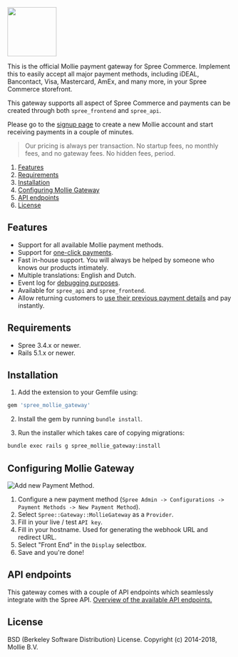 [<img src="https://www.mollie.com/assets/images/mollie/logo-black.svg" width="110">](https://www.mollie.com/)
  
This is the official Mollie payment gateway for Spree Commerce. Implement this to easily accept all major payment methods, including iDEAL, Bancontact, Visa, Mastercard, AmEx, and many more, in your Spree Commerce storefront.
 
This gateway supports all aspect of Spree Commerce and payments can be created through both `spree_frontend` and `spree_api`.

Please go to the [signup page](https://www.mollie.com/signup) to create a new Mollie account and start receiving payments in a couple of minutes.

> Our pricing is always per transaction. No startup fees, no monthly fees, and no gateway fees. No hidden fees, period.

1. [Features](#features)
2. [Requirements](#requirements)
3. [Installation](#installation)
4. [Configuring Mollie Gateway](#configuring-mollie-gateway)
5. [API endpoints](#api-endpoints)
6. [License](#license)

## Features

* Support for all available Mollie payment methods.
* Support for [one-click payments](https://www.mollie.com/en/features/checkout).
* Fast in-house support. You will always be helped by someone who knows our products intimately.
* Multiple translations: English and Dutch.
* Event log for <a href="docs/debugging.md">debugging purposes</a>.
* Available for `spree_api` and `spree_frontend`.
* Allow returning customers to <a href="https://www.mollie.com/en/features/checkout" title="One-click payments">use their previous payment details</a> and pay instantly.

## Requirements
- Spree 3.4.x or newer.
- Rails 5.1.x or newer.  

## Installation

1. Add the extension to your Gemfile using:

```ruby
gem 'spree_mollie_gateway'
```

2. Install the gem by running `bundle install`.

3. Run the installer which takes care of copying migrations:

```bash
bundle exec rails g spree_mollie_gateway:install
```

## Configuring Mollie Gateway

<img src="https://info.mollie.com/hubfs/configuration.jpg" alt="Add new Payment Method." />

1. Configure a new payment method (`Spree Admin -> Configurations -> Payment Methods -> New Payment Method`).
2. Select `Spree::Gateway::MollieGateway` as a `Provider`.
3. Fill in your live / test `API key`.
4. Fill in your hostname. Used for generating the webhook URL and redirect URL.
5. Select "Front End" in the `Display` selectbox.
7. Save and you're done!

## API endpoints
This gateway comes with a couple of API endpoints which seamlessly integrate with the Spree API. <a href="docs/api">Overview of the available API endpoints.</a>  

## License
BSD (Berkeley Software Distribution) License. Copyright (c) 2014-2018, Mollie B.V.